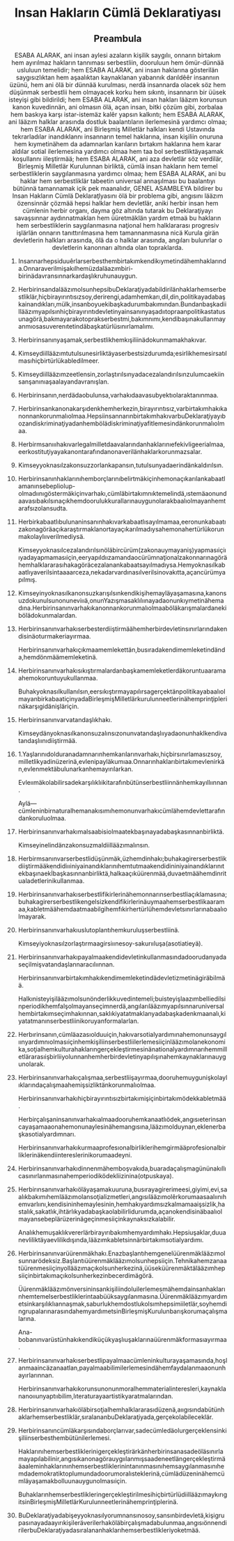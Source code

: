 <h1 align='center'>Insan Hakların Cümlä Deklaratiyası</h1>
<h2 align='center'>Preambula</h2>
<p align='center'>ESABA ALARAK, ani insan aylesi azaların kişilik saygılıı, onnarın birtakım hem ayırılmaz hakların tannıması serbestliin, dooruluun hem ömür-dünnää usluluun temelidir; hem
ESABA ALARAK, ani insan haklarına gösterilän saygısızlıktan hem aşaalıktan kaynaklanan yabannık darıldêêr insannıın üzünü, hem ani ölä bir dünnää kurulması, nerdä insannarda olacek söz hem düşünmak serbestlii hem olmayacek korku hem sıkıntı, insannarın bir üüsek isteyişi gibi bildirildi; hem
ESABA ALARAK, ani insan hakları lääzım korunsun kanon kuvedinnän, ani olmasın ölä, açan insan, bitki çözüm gibi, zorbalaa hem baskıya karşı istar-istemäz kalêr yapsın kalkıntı; hem
ESABA ALARAK, ani lääzım halklar arasında dostluk baalantıların ilerlemesinä yardımcı olmaa; hem
ESABA ALARAK, ani Birleşmiş Milletlär halkları kendi Ustavında tekrarladılar inandıklannı insannarın temel haklarına, insan kişiliin onuruna hem kıymetinähem da adamnarlan karıların bırtakım haklarına hem karar aldılar sotial ilerlemesina yardımcı olmaa hem taa bol serbestliktäyaşamak koşullannı iileştirmää; hem
ESABA ALARAK, ani aza devletlär söz verdilär, Birleşmiş Milletlär Kurulunnan birliktä, cümlä insan hakların hem temel serbestliklerin saygılanmasına yardımcı olmaa;
hem
ESABA ALARAK, ani bu haklar hem serbestliklär tabeetin universal annaşılması bu baalantıyı bütünnä tamannamak içik pek maanalıdır,
GENEL ASAMBLEYA
bildirer bu Insan Hakların Cümlä Deklaraţlyasını ölä bir problema gibi, angısını lääzım özensinnär çözmää hepsi halklar hem devletlär, aniki herbir insan hem cümlenin herbir organı, dayma göz altında tutarak bu Deklaraţiyayı savaşsınnar aydınnatmaklan hem üüretmäklän yardım etmaä bu hakların hem serbestliklerin saygılanmasına naţional hem halklararası progresiv işlärlän onnarın tanıttırılmasına hem tamannanmasına nicä Kurula girän devletlerin halkları arasında, ölä da o halklar arasında, angıları bulunrlar o devletlerin kanonnarı altında olan topraklarda.</p>
<ol>
  <li>
    <p>Insannarhepsiduuêrlarserbesthembirtakımkendikıymetindähemhaklarında.Onnaraverilmişakılhemüzdaläazımbiri-birinädavransınnarkardaşlıkruhunauygun.</p>
  </li>
  <li>
    <p>HerbirinsandalääzımolsunhepsibuDeklaraţiyadabildirilänhaklarhemserbestliklär,hiçbirayırıntısızsoy,derirengi,adamhemkarı,dil,din,politikayadabaşkainandıkları,mülk,insanboyuekibaşkadurumbakımından.Bundanbaşkadiillääzımyapılsınhiçbirayırıntıdevletinyainsanınyaşadııtopraanpolitikastatusunagörä,bakmayarakotoprakserbestmi,bakımnımı,kendibaşınakullanmayanmıosasuverenıtetindäbaşkatürlüsınırlamalımı.</p>
  </li>
  <li>
    <p>Herbirinsanınyaşamak,serbestlikhemkışiliinädokunmamakhakıvar.</p>
  </li>
  <li>
    <p>Kimseydiillääzımtutulsunesirliktäyaserbestsizdurumda;esirlikhemesirsatılmasıhiçbirtürlükabledilmeer.</p>
  </li>
  <li>
    <p>Kimseydiillääzımzeetlensin,zorlaştırılsınyadacezalandırılsınzulumcaekiinsanşanınıaşaalayandavranışlan.</p>
  </li>
  <li>
    <p>Herbirinsanın,nerdädaobulunsa,varhakıdaavasubyektıolaraktanınmaa.</p>
  </li>
  <li>
    <p>Herbirinsankanonakarşıdenkhemherkezin,birayırıntısız,varbirtakımhakıkanonnankorunmalıolmaa.HepsiinsannarınbirtakımhakıvarbuDeklaraţiyayıbozandiskriminaţiyadanhembölädiskriminaţiyafitlemesindänkorunmalıolmaa.</p>
  </li>
  <li>
    <p>Herbirmsanıııhakıvarlegalmilletdaavalarındanhaklarınıefekivligeerialmaa,eerkostituţiyayakanontarafındanonaverilänhaklarkorunmazsalar.</p>
  </li>
  <li>
    <p>Kimseyyoknasılzakonsuzzorlankapansın,tutulsunyadaerindänkaldırılsın.</p>
  </li>
  <li>
    <p>Herbirinsanınhaklarınıhemborçlarınıbelirtmäkiçinhemonaçıkarılankabaatlamanınsebepliolup-olmadıınıgöstermäkiçinvarhakı,cümläbirtakımnıktemelindä,ıstemäaonundaavasıbakılsınaçıkhemdoorulukkurallarınauygunolarakbaalıolmayanhemtarafsızolansudta.</p>
  </li>
  <li>
    <p>Herbirkabaatlıbulunaninsanınhakıvarkabaatlısayılmamaa,eeronunkabaatızakonagöräaçıkaraştırmaklanortayaçıkarılmadıysahemonahertürlükorunmakolaylııverilmediysä.</p>
    <p>Kimseyyoknasılcezalandırılsınöläbircürüm(zakonauymayaniş)yapmasıiçiııyadayapmamasıiçin,eeryapıldıızamandaocürümnaţionalzakonnarınagörähemhalklararasıhakagöräcezalanankabaatsayılmadıysa.Hemyoknasılkabaatlıyaverilsintaaaarceza,nekadarvardınasılverilsinovakıtta,açancürümyapılmış.</p>
  </li>
  <li>
    <p>Kimseyinyoknasılkanonsuzkarışılsınkendikişihemayläyaşamasına,kanonsuzdokunulsunonuneviııä,onunYazışmasaklılıınayadaonunkıymetinähemadına.Herbirinsanınvarhakıkanonnankorunmalıolmaaböläkarışmalardanekibölädokunmalardan.</p>
  </li>
  <li>
    <p>Herbirinsanınvarhakıserbesterdiiştirmäähemherbirdevletinsınırlarındakendisinäoturmakeriayırmaa.</p>
    <p>Herbirinsanınvarhakıçıkmaamemlekettän,busıradakendimemleketindända,hemdönmäämemleketinä.</p>
  </li>
  <li>
    <p>Herbirinsanınvarhakısıkıştırmalardanbaşkamemleketlerdäkoruntuaaramaahemokoruntuyukullanmaa.</p>
    <p>Buhakyoknasılkullanılsın,eersıkıştırmayapılırsagerçektänpolitikayabaalıolmayanbirkabaatiçinyadaBirleşmişMilletlärkurulunneetlerinähemprinţiplerinäkarşıgidänişläriçin.</p>
  </li>
  <li>
    <p>Herbirinsanınvarvatandaşlıkhakı.</p>
    <p>Kimseydänyoknasılkanonsuzalınsızonunvatandaşlııyadaonunhaklkendivatandaşlıınıdiiştirmää.</p>
  </li>
  <li>
    <p>1.Yaşlarınıdolduranadamnarınhemkarılarınvarhakı,hiçbirsınırlamasızsoy,milletlikyadinüzerinä,evlenipayläkumıaa.Onnarınhaklarıbirtakımevlenirkän,evlenmektäbulunarkanhemayırılarkan.</p>
    <p>Evleıımäkolabilirsadekarşılıklıikitarafınbütünserbestliinnänhemkayıllıınnan.</p>
    <p>Aylä—cümleninbirnaturalhemanakısımıhemonunvarhakıcümlähemdevlettarafındankoruluolmaa.</p>
  </li>
  <li>
    <p>Herbirinsanınvarhakımalsaabisiolmaatekbaşınayadabaşkasınnanbirliktä.</p>
    <p>Kimseyinelindänzakonsuzmaldiillääzımalınsın.</p>
  </li>
  <li>
    <p>Herbirmsanınvarserbestlidüşünmäk,üzhemdinhakı;buhakagirerserbestlikdiiştirmääkendidiııiniyainandıklarınıhemtutmaakendidininiyainandıklarınıtekbaşınaekİbaşkasınnanbirliktä,halkaaçıküürenmää,duvaetmäähemdinritualadetlerinikullanmaa.</p>
  </li>
  <li>
    <p>Herbirinsanınvarhakıserbestlifikirlerinähemonnarınserbestliaçıklamasına;buhakagirerserbestlikengelsizkendifikirlerinäuymaahemserbestlikaaramaa,kabletmäähemdaatmaabilgihemfıkirhertürlühemdevletsınırlarınabaalıolmayarak.</p>
  </li>
  <li>
    <p>Herbirinsanınvarhakıuslutoplantıhemkuruluşserbestliinä.</p>
    <p>Kimseyiyoknasılzorlaştırmaagirsiıınesoy-sakurııluşa(asotiatieyä).</p>
  </li>
  <li>
    <p>Herbirinsanınvarhakıpayalmaakendidevletinkullanmasındadoorudanyadaseçilmişvatandaşlannaracılıınnan.</p>
    <p>Herbirinsanınvarbirtakımhakıkendimemleketindädevletizmetinägiräbilmää.</p>
    <p>Halkınisteyişilääzımolsunönderlikkuvedintemeli;buisteyişlaazımbelliedilsinperiodikhemfalşolmayanseçimnerdä,angılarılääzımyapılsınnaruniversalhembirtakımseçimhakınnan,saklıkiyatatmaklanyadabaşkadenkmaanalı,kiyatatmanınserbestliinikoruyanformalarlan.</p>
  </li>
  <li>
    <p>Herbırinsanın,cümläazasıolduuiçin,hakıvarsotialyardımınahemonunsaygılıınyardımnıolmasıiçinhemkişiliinserbestliilerlemesiiçinlääzımolanekonomika,soţialhemkulturahaklarıngerçekleştirmesinänationalyardımnarıhemmilletlärarasıişbirliiyolunnanhemherbirdevletinyapılışınahemkaynaklarınauygunolarak.</p>
  </li>
  <li>
    <p>Herbirinsanınvarhakıçalışmaa,serbestliişayırmaa,dooruhemuygunişkolaylıklarındaçalışmaahemişsizliktänkorunmalıolmaa.</p>
    <p>Herbirinsanınvarhakıhiçbirayırıntısızbirtakımişiçinbirtakımödekkabletmää.</p>
    <p>Herbirçalışaninsanınvarhakıalmaadooruhemkanaatlıödek,angısıeterinsancayaşamaaonahemonunaylesinähemangısına,lääzımolduynan,eklenerbaşkasotialyardımnarı.</p>
    <p>Herbirinsanınvarhakıkurmaaprofesıonalbirliklerihemgirmääprofesionalbirliklerinäkendiintereslerinikorumaadeyni.</p>
  </li>
  <li>
    <p>Herbirinsanınvarhakıdinnenmähemboşvakıda,buaradaçalışmagününakıllıcasınırlanmasınahemperiodiködekliizinina(otpuskaya).</p>
  </li>
  <li>
    <p>Herbirınsanınvarhakıöläyaşamakuuruna,busırayagirerimeesi,giyimi,evi,saalıkbakımıhemlääzımolansoţializmetleri,angısılääzımolêrkorumaasaalıınıhemvarlıını,kendisininhemaylesinin,hemhakıyardımsızkalmamaaişsizlik,hastalık,sakatlık,ihtärlıkyadabaşkaolabilirlidurumda,açanokendisinäbaalıolmayansebeplärüzerinägeçinmesiiçinkaynaksızkalabilir.</p>
    <p>Analıkhemuşaklıkvererlärbirayırıbakımhemyardımhakı.Hepsiuşaklar,duuanevliliktäyaevlilikdışında,lääzımkabletsinnärbirtakımsotialyardımı.</p>
  </li>
  <li>
    <p>Herbirinsanınvarüürenmäkhakı.Enazbaşlantıhemgenelüürenmäklääzımolsunnarödeksiz.Başlantıüürenmäklääzımolsunhepsiiçin.Tehnikahemzanaatüürenmesiiçinyollääzımaçıkolsunherkezinä,üüseküürenmäktälääzımhepsiiçinbirtakımaçıkolsunherkezinbecerdimägörä.</p>
    <p>Üürenmäklääzımönversininsankişiliindoluilerlemesmähemdainsanhaklarınhemtemelserbestliklerintaabüüksaygılanmasına.Üürenmäklääzımyardımetsinkarşılıklıannaşmak,saburlukhemdostlukolsımhepsimiiletlär,soyhemdingrupalarınarasındahemyardımetsinBirleşmişKurulunbarışkorumaçalışmalarına.</p>
    <p>Ana-bobanınvarüstünhakıkendiküçükyaşlıuşaklarınaüürenmäkformasıayırmaa.</p>
  </li>
  <li>
    <p>Herbirinsanınvarhakıserbestlipayalmaacümleninkulturayaşamasında,hoşlanmaaincäzanaatlan,payalmaabilimilerlemesindähemfaydalanmaaonunhayırlarınnan.</p>
    <p>Herbirinsanınvarhakıkorunsunonunmoralhemmaterialinteresleri,kaynaklananoııunyaptııbilim,lıteraturayaartistikyaratmalarından.</p>
  </li>
  <li>
    <p>Herbirinsanınvarhakıöläbirsoţialhemhalklararasıdüzenä,aııgısındabütünhaklarhemserbestliklär,sıralananbuDeklaraţiyada,gerçekolabileceklär.</p>
  </li>
  <li>
    <p>Herbirinsanıncümläkarşısındaborçlarıvar,sadecümledäolurgerçeklensinkişiliinserbesthembütünilerlemesi.</p>
    <p>Haklarınıhemserbestliklerinigerçekleştirärkänherbirinsanasadeöläsınırlamayapılabilinir,angısıkanonagörauygıılanmışsaadeneetlängerçekleştirmääaaleminhaklarınınhemserbestliklerinintanınmasınıhemsaygılanmasınıhemdademokratiktoplumundadoorumoralısteklerinä,cümlädüzeninähemcümläyaşamakbolluunauygunolmasıiçin.</p>
    <p>BuhaklarınhemserbestlikleringerçekleştirilmesihiçbirtürlüdiillääzımaykırıgitsinBirleşmişMilletlärKurulunneetlerinähemprinţiplerinä.</p>
  </li>
  <li>
    <p>BuDeklaraţiyadabişeyyoknasılyorumnansınosoy,sansınbirdevletä,kişigrupasınayadaayırıkişileräverilerhaköläbirçalışmadabulunmaa,angısıönnendirilerbuDeklaraţiyadasıralananhaklarıhemserbestlikleriyoketmää.</p>
  </li>
</ol>